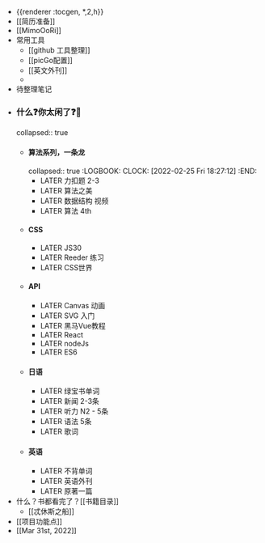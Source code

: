 - {{renderer :tocgen, *,2,h}}
- [[简历准备]]
- [[MimoOoRi]]
- 常用工具
	- [[github 工具整理]]
	- [[picGo配置]]
	- [[英文外刊]]
	-
- 待整理笔记
- ### 什么❓你太闲了❓💮
  collapsed:: true
	- #### 算法系列，一条龙
	  collapsed:: true
	  :LOGBOOK:
	  CLOCK: [2022-02-25 Fri 18:27:12]
	  :END:
		- LATER 力扣题 2-3
		- LATER 算法之美
		- LATER 数据结构 视频
		- LATER 算法 4th
	- #### CSS
		- LATER JS30
		- LATER Reeder 练习
		- LATER CSS世界
	- #### API
		- LATER Canvas 动画
		- LATER SVG 入门
		- LATER 黑马Vue教程
		- LATER React
		- LATER nodeJs
		- LATER ES6
	- #### 日语
		- LATER 绿宝书单词
		- LATER 新闻 2-3条
		- LATER 听力 N2 - 5条
		- LATER 语法 5条
		- LATER 歌词
	- #### 英语
		- LATER 不背单词
		- LATER 英语外刊
		- LATER 原著一篇
- 什么？书都看完了？[[书籍目录]]
	- [[忒休斯之船]]
- [[项目功能点]]
- [[Mar 31st, 2022]]